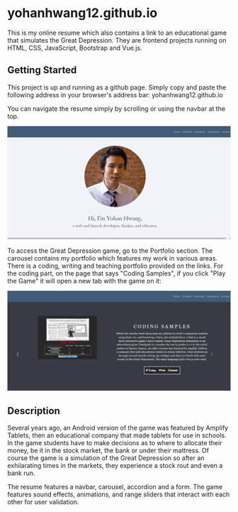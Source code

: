 # yohanhwang12.github.io

This is my online resume which also contains a link to an educational game that simulates the Great Depression. They are frontend projects running on HTML, CSS, JavaScript, Bootstrap and Vue.js.

## Getting Started

This project is up and running as a github page. Simply copy and paste the following address in your browser's address bar: yohanhwang12.github.io 

You can navigate the resume simply by scrolling or using the navbar at the top. 

![Resume with Navbar at the top](images/ResumeFront.png)

To access the Great Depression game, go to the Portfolio section. The carousel contains my portfolio which features my work in various areas. There is a coding, writing and teaching portfolio provided on the links.
For the coding part, on the page that says "Coding Samples", if you click "Play the Game" it will open a new tab with the game on it:

![Click "Play the Game" to start the game](images/ScreenshotLinkGame.png)

## Description

Several years ago, an Android version of the game was featured by Amplify Tablets, then an educational company that made tablets for use in schools.
In the game students have to make decisions as to where to allocate their money, be it in the stock market, the bank or under their mattress.
Of course the game is a simulation of the Great Depression so after an exhilarating times in the markets, they experience a stock rout
and even a bank run.

The resume features a navbar, carousel, accordion and a form. The game features sound effects, animations, and range sliders that interact with each other
for user validation.


